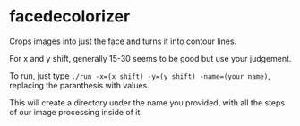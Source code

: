 # facedecolorizer
Crops images into just the face and turns it into contour lines.

For x and y shift, generally 15-30 seems to be good but use your judgement.

To run, just type `./run -x=(x shift) -y=(y shift) -name=(your name)`, replacing the paranthesis with values.

This will create a directory under the name you provided, with all the steps of our image processing inside of it.
